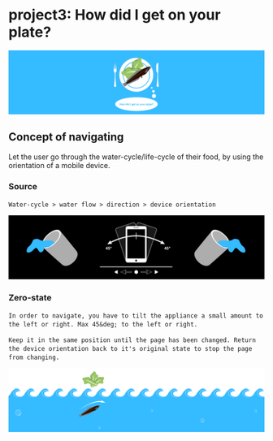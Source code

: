 # project3: How did I get on your plate?

![Cover](readme-content/cover.svg)

## Concept of navigating
Let the user go through the water-cycle/life-cycle of their food, 
by using the orientation of a mobile device. 

### Source
`Water-cycle > water flow > direction > device orientation`

![Concept](readme-content/concept.svg)

### Zero-state

`In order to navigate, you have to tilt the appliance a small amount to the left or right. Max 45&deg; to the left or right.`

`Keep it in the same position until the page has been changed. Return the device orientation back to it's original state to stop the page from changing.`


![Split content](readme-content/split-content.svg)